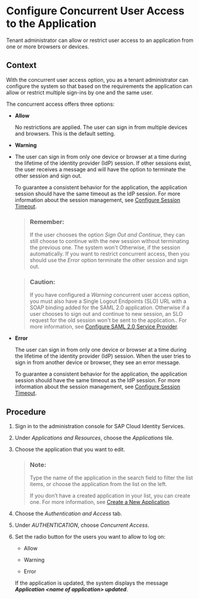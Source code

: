 <!-- loio80ead1a7d3cd4e298b0d32295a11889d -->

# Configure Concurrent User Access to the Application

Tenant administrator can allow or restrict user access to an application from one or more browsers or devices.



## Context

With the concurrent user access option, you as a tenant administrator can configure the system so that based on the requirements the application can allow or restrict multiple sign-ins by one and the same user.

The concurrent access offers three options:

-   **Allow**

    No restrictions are applied. The user can sign in from multiple devices and browsers. This is the default setting.

-   **Warning**
-   The user can sign in from only one device or browser at a time during the lifetime of the identity provider \(IdP\) session. If other sessions exist, the user receives a message and will have the option to terminate the other session and sign out.

    To guarantee a consistent behavior for the application, the application session should have the same timeout as the IdP session. For more information about the session management, see [Configure Session Timeout](configure-session-timeout-5ca23e4.md).

    > ### Remember:  
    > If the user chooses the option *Sign Out and Continue*, they can still choose to continue with the new session without terminating the previous one. The system won't Otherwise, if the session automatically. If you want to restrict concurrent access, then you should use the *Error* option terminate the other session and sign out.

    > ### Caution:  
    > If you have configured a *Warning* concurrent user access option, you must also have a Single Logout Endpoints \(SLO\) URL with a SOAP binding added for the SAML 2.0 application. Otherwise if a user chooses to sign out and continue to new session, an SLO request for the old session won't be sent to the application.. For more information, see [Configure SAML 2.0 Service Provider](configure-saml-2-0-service-provider-51f1f75.md).

-   **Error**

    The user can sign in from only one device or browser at a time during the lifetime of the identity provider \(IdP\) session. When the user tries to sign in from another device or browser, they see an error message.

    To guarantee a consistent behavior for the application, the application session should have the same timeout as the IdP session. For more information about the session management, see [Configure Session Timeout](configure-session-timeout-5ca23e4.md).




## Procedure

1.  Sign in to the administration console for SAP Cloud Identity Services.

2.  Under *Applications and Resources*, choose the *Applications* tile.

3.  Choose the application that you want to edit.

    > ### Note:  
    > Type the name of the application in the search field to filter the list items, or choose the application from the list on the left.
    > 
    > If you don’t have a created application in your list, you can create one. For more information, see [Create a New Application](create-a-new-application-0d4b255.md).

4.  Choose the *Authentication and Access* tab.

5.  Under *AUTHENTICATION*, choose *Concurrent Access*.

6.  Set the radio button for the users you want to allow to log on:

    -   Allow

    -   Warning

    -   Error

    If the application is updated, the system displays the message ***Application <name of application\> updated***.


